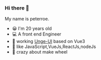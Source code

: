 ### Hi there 👋

My name is peterroe.

* 😀 I'm 20 years old
* 💻 A front end Engineer
* 🥉 working [Unge-UI](https://github.com/peterroe/Unge-UI) based on Vue3 
* 🦄 like JavaScript,VueJs,ReactJs,nodeJs
* 🍉 crazy about make wheel